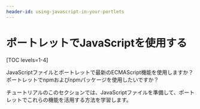 ```yaml
---
header-id: using-javascript-in-your-portlets
---
```


# ポートレットでJavaScriptを使用する

[TOC levels=1-4]

JavaScriptファイルとポートレットで最新のECMAScript機能を使用しますか？ ポートレットでnpmおよびnpmパッケージを使用したいですか？

チュートリアルのこのセクションでは、JavaScriptファイルを準備して、ポートレットでこれらの機能を活用する方法を学習します。
